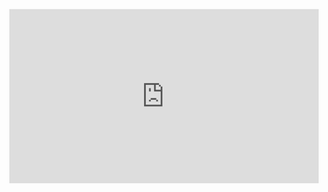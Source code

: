 <iframe width="560" height="315" src="https://www.youtube.com/embed/klAos25zjVs?si=vtPNHSbVSFUT-BOL" title="YouTube video player" frameborder="0" allow="accelerometer; autoplay; clipboard-write; encrypted-media; gyroscope; picture-in-picture; web-share" referrerpolicy="strict-origin-when-cross-origin" allowfullscreen></iframe>